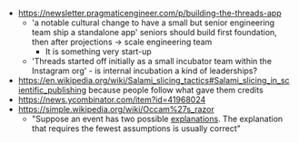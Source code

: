 - https://newsletter.pragmaticengineer.com/p/building-the-threads-app
	- 'a notable cultural change to have a small but senior engineering team ship a standalone app' seniors should build first foundation, then after projections -> scale engineering team
		- It is something very start-up
	- 'Threads started off initially as a small incubator team within the Instagram org' - is internal incubation a kind of leaderships?
- https://en.wikipedia.org/wiki/Salami_slicing_tactics#Salami_slicing_in_scientific_publishing because people follow what gave them credits
- https://news.ycombinator.com/item?id=41968024
- https://simple.wikipedia.org/wiki/Occam%27s_razor
	- "Suppose an event has two possible [explanations](https://simple.wikipedia.org/wiki/Explanation "Explanation"). The explanation that requires the fewest assumptions is usually correct"